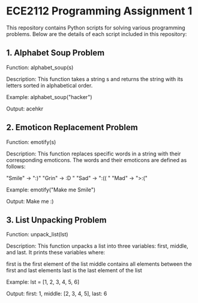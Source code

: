 # ECE2112 Programming Assignment 1

This repository contains Python scripts for solving various programming problems. Below are the details of each script included in this repository:

## 1. Alphabet Soup Problem

Function: alphabet_soup(s) 

Description: This function takes a string s and returns the string with its letters sorted in alphabetical order.

Example: alphabet_soup("hacker")

Output: acehkr

## 2. Emoticon Replacement Problem

Function: emotify(s)

Description: This function replaces specific words in a string with their corresponding emoticons. The words and their emoticons are defined as follows:

"Smile" -> ":)"
"Grin" -> :D "
"Sad" -> ":(( "
"Mad" -> ">:("

Example: emotify("Make me Smile")

Output: Make me :)
 
## 3. List Unpacking Problem

Function: unpack_list(lst)

Description: This function unpacks a list into three variables: first, middle, and last. It prints these variables where:

first is the first element of the list
middle contains all elements between the first and last elements
last is the last element of the list

Example: lst = [1, 2, 3, 4, 5, 6]

Output: first: 1, middle: [2, 3, 4, 5], last: 6
